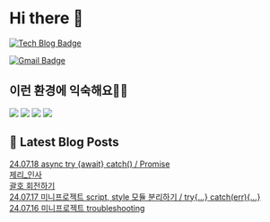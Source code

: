 # Hi there 👋

[![Tech Blog Badge](http://img.shields.io/badge/tistory-black?style=flat-square&logo=Tistory&link=https://codingpracticenote.tistory.com/)](https://codingpracticenote.tistory.com/)
	
[![Gmail Badge](https://img.shields.io/badge/Gmail-d14836?style=flat-square&logo=Gmail&logoColor=white&link=mailto:tkdrnr1215@gmail.com)](mailto:tkdrnr1215@gmail.com)

## 이런 환경에 익숙해요✍🏼

<img src="https://img.shields.io/badge/CSS3-1572B6?style=flat-square&logo=CSS3&logoColor=white"/> </t>
<img src="https://img.shields.io/badge/HTML5-E34F26?style=flat-square&logo=HTML5&logoColor=white"/> 
<img src="https://img.shields.io/badge/JavaScript-F7DF1E?style=flat-square&logo=JavaScript&logoColor=white"/>
<img src="https://img.shields.io/badge/TypeScript-3178C6?style=flat-square&logo=TypeScript&logoColor=white"/>

## 📕 Latest Blog Posts

<a href=https://codingpracticenote.tistory.com/264>24.07.18 async try {await} catch() / Promise</a></br><a href=https://codingpracticenote.tistory.com/263>제리_인사</a></br><a href=https://codingpracticenote.tistory.com/262>괄호 회전하기</a></br><a href=https://codingpracticenote.tistory.com/261>24.07.17 미니프로젝트 script, style 모듈 분리하기 / try{...} catch(err){...}</a></br><a href=https://codingpracticenote.tistory.com/260>24.07.16 미니프로젝트 troubleshooting</a></br>